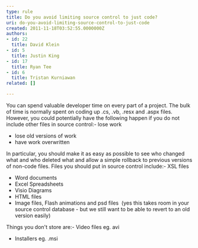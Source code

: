 ```yaml
---
type: rule
title: Do you avoid limiting source control to just code?
uri: do-you-avoid-limiting-source-control-to-just-code
created: 2011-11-18T03:52:55.0000000Z
authors:
- id: 22
  title: David Klein
- id: 5
  title: Justin King
- id: 17
  title: Ryan Tee
- id: 6
  title: Tristan Kurniawan
related: []

---
```


You can spend valuable developer time on every part of a project. The bulk of time is normally spent on coding up .cs, .vb, .resx and .aspx files. However, you could potentially have the following happen if you do not include other files in source control:- lose work
- lose old versions of work
- have work overwritten

 
In particular, you should make it as easy as possible to see who changed what and who deleted what and allow a simple rollback to previous versions of non-code files. Files you should put in source control include:- XSL files
- Word documents
- Excel Spreadsheets
- Visio Diagrams
- HTML files
- Image files, Flash animations and psd files  (yes this takes room in your source control database - but we still want to be able to revert to an old version easily)


Things you don't store are:- Video files eg. avi
- Installers eg. .msi
